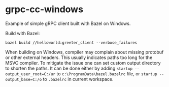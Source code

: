 # grpc-cc-windows
Example of simple gRPC client built with Bazel on Windows.

Build with Bazel:
```
bazel build //helloworld:greeter_client --verbose_failures
```

When building on Windows, compiler may complain about missing protobuf or other external headers. This usually indicates  paths too long for the MSVC compiler. To mitigate the issue one can set custom output directory to shorten the paths.
It can be done either by adding `startup --output_user_root=C:/ur` to `c:\ProgramData\bazel.bazelrc` file, or `startup --output_base=C:/o` to `.bazelrc` in current workspace.
